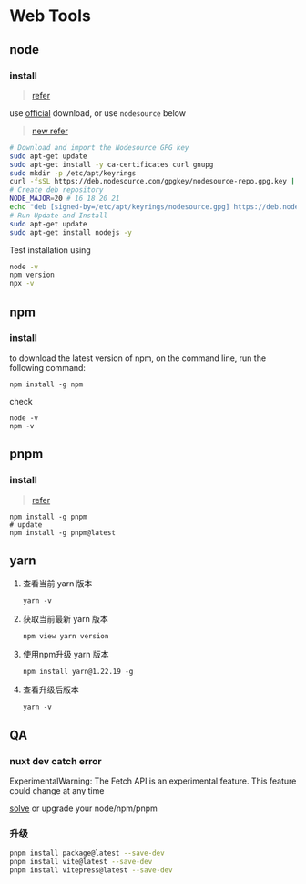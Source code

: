 # Web Tools

## node

### install

> [refer][node install]

use [official][node download] download, or use `nodesource` below

> [new refer](https://github.com/nodesource/distributions#nodejs)

```bash
# Download and import the Nodesource GPG key
sudo apt-get update
sudo apt-get install -y ca-certificates curl gnupg
sudo mkdir -p /etc/apt/keyrings
curl -fsSL https://deb.nodesource.com/gpgkey/nodesource-repo.gpg.key | sudo gpg --dearmor -o /etc/apt/keyrings/nodesource.gpg
# Create deb repository
NODE_MAJOR=20 # 16 18 20 21
echo "deb [signed-by=/etc/apt/keyrings/nodesource.gpg] https://deb.nodesource.com/node_$NODE_MAJOR.x nodistro main" | sudo tee /etc/apt/sources.list.d/nodesource.list
# Run Update and Install
sudo apt-get update
sudo apt-get install nodejs -y
```

Test installation using

```bash
node -v
npm version
npx -v
```

## npm

### install

to download the latest version of npm, on the command line, run the following command:

```shell
npm install -g npm
```

check

```shell
node -v
npm -v
```

## pnpm

### install

> [refer][pnpm install]

```shell
npm install -g pnpm
# update
npm install -g pnpm@latest
```

## yarn

1. 查看当前 yarn 版本

   ```shell
   yarn -v
   ```

2. 获取当前最新 yarn 版本

    ```shell
    npm view yarn version
    ```

3. 使用npm升级 yarn 版本

    ```shell
    npm install yarn@1.22.19 -g
    ```

4. 查看升级后版本

    ```shell
    yarn -v
    ```

## QA

### nuxt dev catch error

ExperimentalWarning: The Fetch API is an experimental feature. This feature could change at any time

[solve][nuxt explain] or upgrade your node/npm/pnpm

[node install]: https://github.com/nodesource/distributions
[node download]: https://nodejs.org/en/download/
[pnpm install]: https://pnpm.io/installation
[nuxt explain]: https://github.com/nuxt/framework/issues/9524#issuecomment-1337698628

### 升级

```bash
pnpm install package@latest --save-dev
pnpm install vite@latest --save-dev
pnpm install vitepress@latest --save-dev
```
